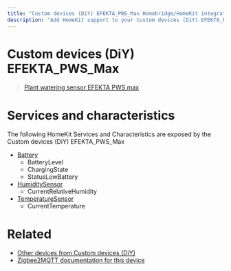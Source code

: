 ```yaml
---
title: "Custom devices (DiY) EFEKTA_PWS_Max Homebridge/HomeKit integration"
description: "Add HomeKit support to your Custom devices (DiY) EFEKTA_PWS_Max, using Homebridge, Zigbee2MQTT and homebridge-z2m."
---
```

<!---
This file has been GENERATED using src/docgen/docgen.ts
DO NOT EDIT THIS FILE MANUALLY!
-->
# Custom devices (DiY) EFEKTA_PWS_Max
> [Plant watering sensor EFEKTA PWS max](http://efektalab.com/PWS_Max)


# Services and characteristics
The following HomeKit Services and Characteristics are exposed by
the Custom devices (DiY) EFEKTA_PWS_Max

* [Battery](../../battery.md)
  * BatteryLevel
  * ChargingState
  * StatusLowBattery
* [HumiditySensor](../../sensors.md)
  * CurrentRelativeHumidity
* [TemperatureSensor](../../sensors.md)
  * CurrentTemperature


# Related
* [Other devices from Custom devices (DiY)](../index.md#custom_devices_diy)
* [Zigbee2MQTT documentation for this device](https://www.zigbee2mqtt.io/devices/EFEKTA_PWS_Max.html)